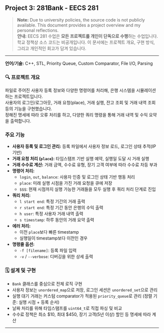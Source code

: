 ## Project 3: 281Bank - EECS 281

> **Note:** Due to university policies, the source code is not publicly available. This document provides a project overview and my personal reflections.  
> **안내:** EECS 281 수업은 **모든 프로젝트를 개인이 단독으로 수행**하는 수업입니다.  
> 학교 정책상 소스 코드는 비공개입니다. 이 문서에는 프로젝트 개요, 구현 방식, 그리고 개인적인 회고가 담겨 있습니다.

---

**언어/기술:** C++, STL, Priority Queue, Custom Comparator, File I/O, Parsing  

### 🔍 프로젝트 개요
파일로 주어진 사용자 등록 정보와 다양한 명령어를 처리해, 은행 시스템을 시뮬레이션하는 프로젝트입니다.  
사용자의 로그인/로그아웃, 거래 요청(place), 거래 실행, 잔고 조회 및 거래 내역 조회 등의 기능을 구현했습니다.  
정해진 명세에 따라 오류 처리를 하고, 다양한 쿼리 명령을 통해 거래 내역 및 수익 요약을 출력합니다.

### 주요 기능
- **사용자 등록 및 로그인 관리:** 등록 파일에서 사용자 정보 로드, 로그인 상태 추적(IP 기반)
- **거래 요청 처리 (`place`):** 타임스탬프 기반 실행 예약, 실행일 도달 시 거래 실행
- **거래 수수료 계산:** 거래 금액, 수수료 유형, 장기 고객 여부에 따라 수수료 차등 부과
- **명령어 처리:**
  - `login`, `out`, `balance`: 사용자 인증 및 로그인 상태 기반 행동 처리
  - `place`: 미래 실행 시점을 가진 거래 요청을 큐에 저장
  - `$$$`: 현재 시점까지 실행 가능한 거래들을 모두 실행 후 쿼리 처리 단계로 진입
- **쿼리 처리:**
  - `l start end`: 특정 기간의 거래 출력
  - `r start end`: 특정 기간 동안 은행의 수익 출력
  - `h user`: 특정 사용자 거래 내역 출력
  - `s timestamp`: 하루 동안의 거래 요약 출력
- **에러 처리:**
  - 이전 `place`보다 빠른 timestamp
  - 실행일이 timestamp보다 이전인 경우
- **명령줄 옵션:**
  - `-f [filename]`: 등록 파일 입력
  - `-v` / `--verbose`: 디버깅을 위한 상세 출력

### 🗓 설계 및 구현
- `Bank` 클래스를 중심으로 전체 로직 구현
- 사용자 정보는 `unordered_map`으로 저장, 로그인 세션은 `unordered_set`으로 관리
- 실행 대기 거래는 커스텀 comparator가 적용된 `priority_queue`로 관리 (정렬 기준: 실행 시점 + 등록 순서)
- 날짜 처리를 위해 타임스탬프를 `uint64_t`로 직접 파싱 및 비교
- 수수료 정책은 최소 $10, 최대 $450, 장기 고객(5년 이상) 할인 등 명세에 따라 계산

---
